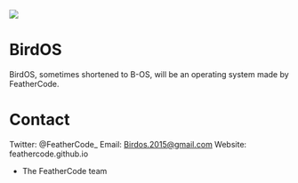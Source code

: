
<br>
<img src="https://feathercode.github.io/images/BirdOSlogo2.png" />
<br>


# BirdOS

BirdOS, sometimes shortened to B-OS, will be an operating system made by FeatherCode. 


# Contact

Twitter: @FeatherCode_
Email: Birdos.2015@gmail.com
Website: feathercode.github.io


  
- The FeatherCode team
